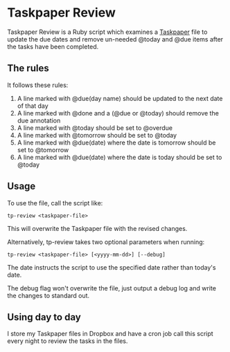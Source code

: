 Taskpaper Review
================

Taskpaper Review is a Ruby script which examines a [Taskpaper][1] file to update the due dates and remove un-needed @today and @due items after the tasks have been completed.

The rules
---------

It follows these rules:

  1. A line marked with @due(day name) should be updated to the next date of that day
  2. A line marked with @done and a (@due or @today) should remove the due annotation
  3. A line marked with @today should be set to @overdue
  4. A line marked with @tomorrow should be set to @today
  5. A line marked with @due(date) where the date is tomorrow should be set to @tomorrow
  6. A line marked with @due(date) where the date is today should be set to @today

Usage
-----

To use the file, call the script like:

  `tp-review <taskpaper-file>`

This will overwrite the Taskpaper file with the revised changes.

Alternatively, tp-review takes two optional parameters when running:

  `tp-review <taskpaper-file> [<yyyy-mm-dd>] [--debug]`

The date instructs the script to use the specified date rather than today's date.

The debug flag won't overwrite the file, just output a debug log and write the changes to standard out.

Using day to day
----------------

I store my Taskpaper files in Dropbox and have a cron job call this script every night to review the tasks in the files.

[1]: http://www.hogbaysoftware.com/products/taskpaper
